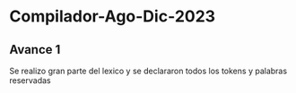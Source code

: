# Compilador-Ago-Dic-2023
## Avance 1
Se realizo gran parte del lexico y se declararon todos los tokens y palabras reservadas
